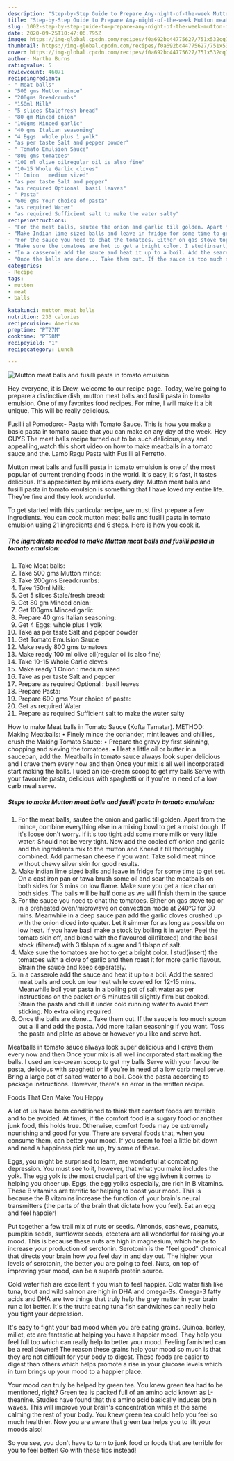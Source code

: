 ```yaml
---
description: "Step-by-Step Guide to Prepare Any-night-of-the-week Mutton meat balls and fusilli pasta in tomato emulsion"
title: "Step-by-Step Guide to Prepare Any-night-of-the-week Mutton meat balls and fusilli pasta in tomato emulsion"
slug: 1002-step-by-step-guide-to-prepare-any-night-of-the-week-mutton-meat-balls-and-fusilli-pasta-in-tomato-emulsion
date: 2020-09-25T10:47:06.795Z
image: https://img-global.cpcdn.com/recipes/f0a692bc44775627/751x532cq70/mutton-meat-balls-and-fusilli-pasta-in-tomato-emulsion-recipe-main-photo.jpg
thumbnail: https://img-global.cpcdn.com/recipes/f0a692bc44775627/751x532cq70/mutton-meat-balls-and-fusilli-pasta-in-tomato-emulsion-recipe-main-photo.jpg
cover: https://img-global.cpcdn.com/recipes/f0a692bc44775627/751x532cq70/mutton-meat-balls-and-fusilli-pasta-in-tomato-emulsion-recipe-main-photo.jpg
author: Martha Burns
ratingvalue: 5
reviewcount: 46071
recipeingredient:
- " Meat balls"
- "500 gms Mutton mince"
- "200gms Breadcrumbs"
- "150ml Milk"
- "5 slices Stalefresh bread"
- "80 gm Minced onion"
- "100gms Minced garlic"
- "40 gms Italian seasoning"
- "4 Eggs  whole plus 1 yolk"
- "as per taste Salt and pepper powder"
- " Tomato Emulsion Sauce"
- "800 gms tomatoes"
- "100 ml olive oilregular oil is also fine"
- "10-15 Whole Garlic cloves"
- "1 Onion   medium sized"
- "as per taste Salt and pepper"
- "as required Optional  basil leaves"
- " Pasta"
- "600 gms Your choice of pasta"
- "as required Water"
- "as required Sufficient salt to make the water salty"
recipeinstructions:
- "For the meat balls, sautee the onion and garlic till golden. Apart from the mince, combine everything else in a mixing bowl to get a moist dough. If it&#39;s loose don&#39;t worry. If it&#39;s too tight add some more milk or very little water. Should not be very tight. Now add the cooled off onion and garlic and the ingredients mix to the mutton and Knead it till thoroughly combined. Add parmesan cheese if you want. Take solid meat mince without chewy silver skin for good results."
- "Make Indian lime sized balls and leave in fridge for some time to get set. On a cast iron pan or tawa brush some oil and sear the meatballs on both sides for 3 mins on low flame. Make sure you get a nice char on both sides. The balls will be half done as we will finish them in the sauce"
- "For the sauce you need to chat the tomatoes. Either on gas stove top or in a preheated oven/microwave on convection mode at 240°C for 30 mins. Meanwhile in a deep sauce pan add the garlic cloves crushed up with the onion diced into quater. Let it simmer for as long as possible on low heat. If you have basil make a stock by boiling it in water. Peel the tomato skin off, and blend with the flavoured oil(filtered) and the basil stock (filtered) with 3 tblspn of sugar and 1 tblspn of salt."
- "Make sure the tomatoes are hot to get a bright color. I stud(insert) the tomatoes with a clove of garlic and then roast it for more garlic flavour. Strain the sauce and keep seperately."
- "In a casserole add the sauce and heat it up to a boil. Add the seared meat balls and cook on low heat while covered for 12-15 mins. Meanwhile boil your pasta in a boiling pot of salt water as per instructions on the packet or 6 minutes till slightly firm but cooked. Strain the pasta and chill it under cold running water to avoid them sticking. No extra oiling required."
- "Once the balls are done... Take them out. If the sauce is too much spoon out a lil and add the pasta. Add more Italian seasoning if you want. Toss the pasta and plate as above or however you like and serve hot."
categories:
- Recipe
tags:
- mutton
- meat
- balls

katakunci: mutton meat balls 
nutrition: 233 calories
recipecuisine: American
preptime: "PT27M"
cooktime: "PT58M"
recipeyield: "1"
recipecategory: Lunch

---
```



![Mutton meat balls and fusilli pasta in tomato emulsion](https://img-global.cpcdn.com/recipes/f0a692bc44775627/751x532cq70/mutton-meat-balls-and-fusilli-pasta-in-tomato-emulsion-recipe-main-photo.jpg)

Hey everyone, it is Drew, welcome to our recipe page. Today, we're going to prepare a distinctive dish, mutton meat balls and fusilli pasta in tomato emulsion. One of my favorites food recipes. For mine, I will make it a bit unique. This will be really delicious.

Fusilli al Pomodoro:- Pasta with Tomato Sauce. This is how you make a basic pasta in tomato sauce that you can make on any day of the week. Hey GUYS The meat balls recipe turned out to be such delicious,easy and appealling,watch this short video on how to make meatballs in a tomato sauce,and the. Lamb Ragu Pasta with Fusilli al Ferretto.

Mutton meat balls and fusilli pasta in tomato emulsion is one of the most popular of current trending foods in the world. It's easy, it's fast, it tastes delicious. It's appreciated by millions every day. Mutton meat balls and fusilli pasta in tomato emulsion is something that I have loved my entire life. They're fine and they look wonderful.


To get started with this particular recipe, we must first prepare a few ingredients. You can cook mutton meat balls and fusilli pasta in tomato emulsion using 21 ingredients and 6 steps. Here is how you cook it.

<!--inarticleads1-->

##### The ingredients needed to make Mutton meat balls and fusilli pasta in tomato emulsion:

1. Take  Meat balls:
1. Take 500 gms Mutton mince:
1. Take 200gms Breadcrumbs:
1. Take 150ml Milk:
1. Get 5 slices Stale/fresh bread:
1. Get 80 gm Minced onion:
1. Get 100gms Minced garlic:
1. Prepare 40 gms Italian seasoning:
1. Get 4 Eggs:  whole plus 1 yolk
1. Take as per taste Salt and pepper powder
1. Get  Tomato Emulsion Sauce
1. Make ready 800 gms tomatoes
1. Make ready 100 ml olive oil(regular oil is also fine)
1. Take 10-15 Whole Garlic cloves
1. Make ready 1 Onion :  medium sized
1. Take as per taste Salt and pepper
1. Prepare as required Optional : basil leaves
1. Prepare  Pasta:
1. Prepare 600 gms Your choice of pasta:
1. Get as required Water
1. Prepare as required Sufficient salt to make the water salty


How to make Meat balls in Tomato Sauce (Kofta Tamatar). METHOD: Making Meatballs: • Finely mince the coriander, mint leaves and chillies, crush the Making Tomato Sauce: • Prepare the gravy by first skinning, chopping and sieving the tomatoes. • Heat a little oil or butter in a saucepan, add the. Meatballs in tomato sauce always look super delicious and I crave them every now and then Once your mix is all well incorporated start making the balls. I used an ice-cream scoop to get my balls Serve with your favourite pasta, delicious with spaghetti or if you&#39;re in need of a low carb meal serve. 

<!--inarticleads2-->

##### Steps to make Mutton meat balls and fusilli pasta in tomato emulsion:

1. For the meat balls, sautee the onion and garlic till golden. Apart from the mince, combine everything else in a mixing bowl to get a moist dough. If it&#39;s loose don&#39;t worry. If it&#39;s too tight add some more milk or very little water. Should not be very tight. Now add the cooled off onion and garlic and the ingredients mix to the mutton and Knead it till thoroughly combined. Add parmesan cheese if you want. Take solid meat mince without chewy silver skin for good results.
1. Make Indian lime sized balls and leave in fridge for some time to get set. On a cast iron pan or tawa brush some oil and sear the meatballs on both sides for 3 mins on low flame. Make sure you get a nice char on both sides. The balls will be half done as we will finish them in the sauce
1. For the sauce you need to chat the tomatoes. Either on gas stove top or in a preheated oven/microwave on convection mode at 240°C for 30 mins. Meanwhile in a deep sauce pan add the garlic cloves crushed up with the onion diced into quater. Let it simmer for as long as possible on low heat. If you have basil make a stock by boiling it in water. Peel the tomato skin off, and blend with the flavoured oil(filtered) and the basil stock (filtered) with 3 tblspn of sugar and 1 tblspn of salt.
1. Make sure the tomatoes are hot to get a bright color. I stud(insert) the tomatoes with a clove of garlic and then roast it for more garlic flavour. Strain the sauce and keep seperately.
1. In a casserole add the sauce and heat it up to a boil. Add the seared meat balls and cook on low heat while covered for 12-15 mins. Meanwhile boil your pasta in a boiling pot of salt water as per instructions on the packet or 6 minutes till slightly firm but cooked. Strain the pasta and chill it under cold running water to avoid them sticking. No extra oiling required.
1. Once the balls are done... Take them out. If the sauce is too much spoon out a lil and add the pasta. Add more Italian seasoning if you want. Toss the pasta and plate as above or however you like and serve hot.


Meatballs in tomato sauce always look super delicious and I crave them every now and then Once your mix is all well incorporated start making the balls. I used an ice-cream scoop to get my balls Serve with your favourite pasta, delicious with spaghetti or if you&#39;re in need of a low carb meal serve. Bring a large pot of salted water to a boil. Cook the pasta according to package instructions. However, there&#39;s an error in the written recipe. 

Foods That Can Make You Happy


A lot of us have been conditioned to think that comfort foods are terrible and to be avoided. At times, if the comfort food is a sugary food or another junk food, this holds true. Otherwise, comfort foods may be extremely nourishing and good for you. There are several foods that, when you consume them, can better your mood. If you seem to feel a little bit down and need a happiness pick me up, try some of these.

Eggs, you might be surprised to learn, are wonderful at combating depression. You must see to it, however, that what you make includes the yolk. The egg yolk is the most crucial part of the egg iwhen it comes to helping you cheer up. Eggs, the egg yolks especially, are rich in B vitamins. These B vitamins are terrific for helping to boost your mood. This is because the B vitamins increase the function of your brain's neural transmitters (the parts of the brain that dictate how you feel). Eat an egg and feel happier!

Put together a few trail mix of nuts or seeds. Almonds, cashews, peanuts, pumpkin seeds, sunflower seeds, etcetera are all wonderful for raising your mood. This is because these nuts are high in magnesium, which helps to increase your production of serotonin. Serotonin is the "feel good" chemical that directs your brain how you feel day in and day out. The higher your levels of serotonin, the better you are going to feel. Nuts, on top of improving your mood, can be a superb protein source.

Cold water fish are excellent if you wish to feel happier. Cold water fish like tuna, trout and wild salmon are high in DHA and omega-3s. Omega-3 fatty acids and DHA are two things that truly help the grey matter in your brain run a lot better. It's the truth: eating tuna fish sandwiches can really help you fight your depression. 

It's easy to fight your bad mood when you are eating grains. Quinoa, barley, millet, etc are fantastic at helping you have a happier mood. They help you feel full too which can really help to better your mood. Feeling famished can be a real downer! The reason these grains help your mood so much is that they are not difficult for your body to digest. These foods are easier to digest than others which helps promote a rise in your glucose levels which in turn brings up your mood to a happier place.

Your mood can truly be helped by green tea. You knew green tea had to be mentioned, right? Green tea is packed full of an amino acid known as L-theanine. Studies have found that this amino acid basically induces brain waves. This will improve your brain's concentration while at the same calming the rest of your body. You knew green tea could help you feel so much healthier. Now you are aware that green tea helps you to lift your moods also!

So you see, you don't have to turn to junk food or foods that are terrible for you to feel better! Go  with  these tips  instead!

